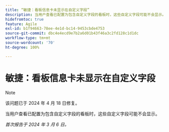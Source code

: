 ```yaml
---
title: “敏捷：看板信息卡未显示在自定义字段”
description: 当用户查看已配置为包含自定义字段的看板时，这些自定义字段可能不会显示。
hidefromtoc: true
feature: Agile
exl-id: b1f94663-78ee-4e1d-bc14-9453cbde4753
source-git-commit: dbc4e4ecd9e7b2a6d01b43f46a3c2fd128c1d1dc
workflow-type: tm+mt
source-wordcount: '70'
ht-degree: 100%

---
```


# 敏捷：看板信息卡未显示在自定义字段

>[!NOTE]
>
>该问题已于 2024 年 4 月 18 日修复。

当用户查看已配置为包含自定义字段的看板时，这些自定义字段可能不会显示。

_首次报告于 2024 年 3 月 6 日。_

